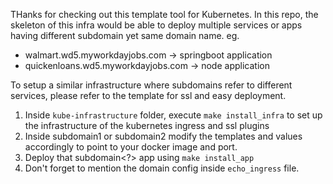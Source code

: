 THanks for checking out this template tool for Kubernetes.
In this repo, the skeleton of this infra would be able to deploy multiple services or apps having different subdomain yet same domain name. eg. 
- walmart.wd5.myworkdayjobs.com -> springboot application
- quickenloans.wd5.myworkdayjobs.com -> node application

To setup a similar infrastructure where subdomains refer to different services, please refer to the template for ssl and easy deployment.

1. Inside `kube-infrastructure` folder, execute `make install_infra` to set up the infrastructure of the kubernetes ingress and ssl plugins
2. Inside subdomain1 or subdomain2 modify the templates and values accordingly to point to your docker image and port.
3. Deploy that subdomain<?> app using `make install_app`
4. Don't forget to mention the domain config inside `echo_ingress` file.
